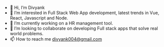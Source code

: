 - 👋 Hi, I’m Divyank
- 👀 I’m interested in Full Stack Web App development, latest trends in Vue, React, Javascript and Node.
- 🌱 I’m currently working on a HR management tool.
- 💞️ I’m looking to collaborate on developing Full stack apps that solve real world problems.
- 📫 How to reach me divyank004@gmail.com

<!---
Divyank004/Divyank004 is a ✨ special ✨ repository because its `README.md` (this file) appears on your GitHub profile.
You can click the Preview link to take a look at your changes.
--->
